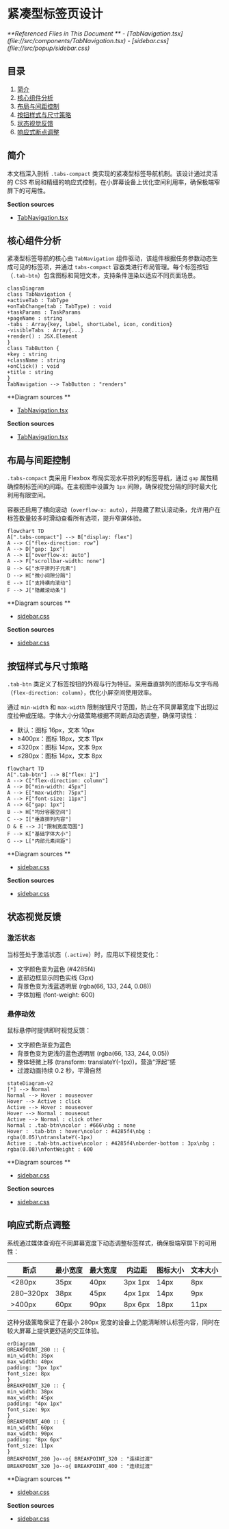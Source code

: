 # 紧凑型标签页设计

<cite>
**Referenced Files in This Document **   
- [TabNavigation.tsx](file://src/components/TabNavigation.tsx)
- [sidebar.css](file://src/popup/sidebar.css)
</cite>

## 目录
1. [简介](#简介)
2. [核心组件分析](#核心组件分析)
3. [布局与间距控制](#布局与间距控制)
4. [按钮样式与尺寸策略](#按钮样式与尺寸策略)
5. [状态视觉反馈](#状态视觉反馈)
6. [响应式断点调整](#响应式断点调整)

## 简介
本文档深入剖析 `.tabs-compact` 类实现的紧凑型标签导航机制。该设计通过灵活的 CSS 布局和精细的响应式控制，在小屏幕设备上优化空间利用率，确保极端窄屏下的可用性。

**Section sources**
- [TabNavigation.tsx](file://src/components/TabNavigation.tsx#L10-L88)

## 核心组件分析
紧凑型标签导航的核心由 `TabNavigation` 组件驱动，该组件根据任务参数动态生成可见的标签项，并通过 `tabs-compact` 容器类进行布局管理。每个标签按钮（`.tab-btn`）包含图标和简短文本，支持条件渲染以适应不同页面场景。

```mermaid
classDiagram
class TabNavigation {
+activeTab : TabType
+onTabChange(tab : TabType) : void
+taskParams : TaskParams
+pageName : string
-tabs : Array{key, label, shortLabel, icon, condition}
-visibleTabs : Array{...}
+render() : JSX.Element
}
class TabButton {
+key : string
+className : string
+onClick() : void
+title : string
}
TabNavigation --> TabButton : "renders"
```

**Diagram sources **
- [TabNavigation.tsx](file://src/components/TabNavigation.tsx#L10-L88)

**Section sources**
- [TabNavigation.tsx](file://src/components/TabNavigation.tsx#L10-L88)

## 布局与间距控制
`.tabs-compact` 类采用 Flexbox 布局实现水平排列的标签导航，通过 `gap` 属性精确控制标签间的间距。在主视图中设置为 `1px` 间隙，确保视觉分隔的同时最大化利用有限空间。

容器还启用了横向滚动（`overflow-x: auto`），并隐藏了默认滚动条，允许用户在标签数量较多时滑动查看所有选项，提升窄屏体验。

```mermaid
flowchart TD
A[".tabs-compact"] --> B["display: flex"]
A --> C["flex-direction: row"]
A --> D["gap: 1px"]
A --> E["overflow-x: auto"]
A --> F["scrollbar-width: none"]
B --> G["水平排列子元素"]
D --> H["微小间隙分隔"]
E --> I["支持横向滚动"]
F --> J["隐藏滚动条"]
```

**Diagram sources **
- [sidebar.css](file://src/popup/sidebar.css#L448-L458)

**Section sources**
- [sidebar.css](file://src/popup/sidebar.css#L448-L458)

## 按钮样式与尺寸策略
`.tab-btn` 类定义了标签按钮的外观与行为特征。采用垂直排列的图标与文字布局（`flex-direction: column`），优化小屏空间使用效率。

通过 `min-width` 和 `max-width` 限制按钮尺寸范围，防止在不同屏幕宽度下出现过度拉伸或压缩。字体大小分级策略根据不同断点动态调整，确保可读性：

- 默认：图标 16px，文本 10px
- ≥400px：图标 18px，文本 11px
- ≤320px：图标 14px，文本 9px
- ≤280px：图标 14px，文本 8px

```mermaid
flowchart TD
A[".tab-btn"] --> B["flex: 1"]
A --> C["flex-direction: column"]
A --> D["min-width: 45px"]
A --> E["max-width: 75px"]
A --> F["font-size: 11px"]
A --> G["gap: 1px"]
B --> H["均分容器空间"]
C --> I["垂直排列内容"]
D & E --> J["限制宽度范围"]
F --> K["基础字体大小"]
G --> L["内部元素间距"]
```

**Diagram sources **
- [sidebar.css](file://src/popup/sidebar.css#L462-L496)

**Section sources**
- [sidebar.css](file://src/popup/sidebar.css#L462-L496)

## 状态视觉反馈
### 激活状态
当标签处于激活状态（`.active`）时，应用以下视觉变化：
- 文字颜色变为蓝色 (#4285f4)
- 底部边框显示同色实线 (3px)
- 背景色变为浅蓝透明层 (rgba(66, 133, 244, 0.08))
- 字体加粗 (font-weight: 600)

### 悬停动效
鼠标悬停时提供即时视觉反馈：
- 文字颜色渐变为蓝色
- 背景色变为更浅的蓝色透明层 (rgba(66, 133, 244, 0.05))
- 整体轻微上移 (transform: translateY(-1px))，营造“浮起”感
- 过渡动画持续 0.2 秒，平滑自然

```mermaid
stateDiagram-v2
[*] --> Normal
Normal --> Hover : mouseover
Hover --> Active : click
Active --> Hover : mouseover
Hover --> Normal : mouseout
Active --> Normal : click other
Normal : .tab-btn\ncolor : #666\nbg : none
Hover : .tab-btn : hover\ncolor : #4285f4\nbg : rgba(0.05)\ntranslateY(-1px)
Active : .tab-btn.active\ncolor : #4285f4\nborder-bottom : 3px\nbg : rgba(0.08)\nfontWeight : 600
```

**Diagram sources **
- [sidebar.css](file://src/popup/sidebar.css#L497-L504)

**Section sources**
- [sidebar.css](file://src/popup/sidebar.css#L497-L504)

## 响应式断点调整
系统通过媒体查询在不同屏幕宽度下动态调整标签样式，确保极端窄屏下的可用性：

| 断点 | 最小宽度 | 最大宽度 | 内边距 | 图标大小 | 文本大小 |
|------|----------|----------|--------|----------|----------|
| <280px | 35px | 40px | 3px 1px | 14px | 8px |
| 280–320px | 38px | 45px | 4px 1px | 14px | 9px |
| >400px | 60px | 90px | 8px 6px | 18px | 11px |

这种分级策略保证了在最小 280px 宽度的设备上仍能清晰辨认标签内容，同时在较大屏幕上提供更舒适的交互体验。

```mermaid
erDiagram
BREAKPOINT_280 :: {
min_width: 35px
max_width: 40px
padding: "3px 1px"
font_size: 8px
}
BREAKPOINT_320 :: {
min_width: 38px
max_width: 45px
padding: "4px 1px"
font_size: 9px
}
BREAKPOINT_400 :: {
min_width: 60px
max_width: 90px
padding: "8px 6px"
font_size: 11px
}
BREAKPOINT_280 }o--o{ BREAKPOINT_320 : "连续过渡"
BREAKPOINT_320 }o--o{ BREAKPOINT_400 : "连续过渡"
```

**Diagram sources **
- [sidebar.css](file://src/popup/sidebar.css#L511-L560)

**Section sources**
- [sidebar.css](file://src/popup/sidebar.css#L511-L560)